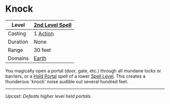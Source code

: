 # Knock

| Level    | [2nd Level Spell](2nd%20Level%20Spells.md)          |
| -------- | --------------------------------------------------- |
| Casting  | 1 [Action](../../../../Game%20Procedures/Action.md) |
| Duration | None                                                |
| Range    | 30 feet                                             |
| Domains  | [Earth](../../../Spell%20Domains/Earth.md)          |

You magically open a portal (door, gate, etc.) through all mundane locks or barriers, or a [Hold Portal](../Level%201/Hold%20Portal.md) spell of a lower [Spell Level](../../Spell%20Level.md). This creates a thunderous 'knock' noise audible out several hundred feet.

---
*Upcast: Defeats higher level held portals.*
